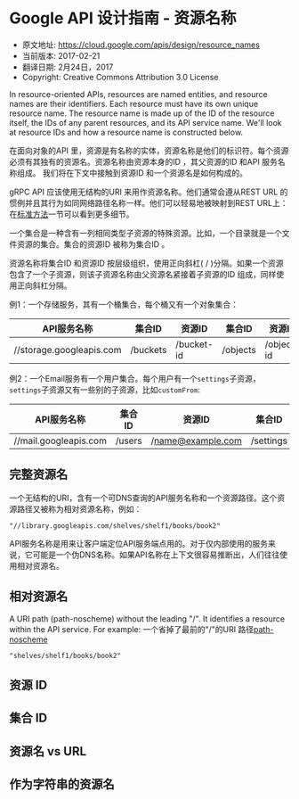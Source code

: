 # Google API 设计指南 - 资源名称

* 原文地址: https://cloud.google.com/apis/design/resource_names
* 当前版本: 2017-02-21
* 翻译日期: 2月24日，2017
* Copyright: Creative Commons Attribution 3.0 License

In resource-oriented APIs, resources are named entities, and resource names are their identifiers. Each resource must have its own unique resource name. The resource name is made up of the ID of the resource itself, the IDs of any parent resources, and its API service name. We'll look at resource IDs and how a resource name is constructed below.

在面向对象的API 里，资源是有名称的实体，资源名称是他们的标识符。每个资源必须有其独有的资源名。资源名称由资源本身的ID ，其父资源的ID 和API 服务名称组成。 我们将在下文中接触到资源ID 和一个资源名是如何构成的。

gRPC API 应该使用无结构的URI 来用作资源名称。他们通常会遵从REST URL 的惯例并且其行为如同网络路径名称一样。他们可以轻易地被映射到REST URL上：在[标准方法](https://cloud.google.com/apis/design/standard_methods)一节可以看到更多细节。

一个集合是一种含有一列相同类型子资源的特殊资源。比如，一个目录就是一个文件资源的集合。集合的资源ID 被称为集合ID 。

资源名称将集合ID 和资源ID 按层级组织，使用正向斜杠( / )分隔。如果一个资源包含了一个子资源，则该子资源名称由父资源名紧接着子资源的ID 组成，同样使用正向斜杠分隔。

例1：一个存储服务，其有一个桶集合，每个桶又有一个对象集合：

| API服务名称 | 集合ID | 资源ID | 集合ID | 资源ID |
| --- | --- | --- | --- | --- |
| //storage.googleapis.com | /buckets | /bucket-id | /objects | /object-id |

例2：一个Email服务有一个用户集合。每个用户有一个`settings`子资源，`settings`子资源又有一些别的子资源，比如`customFrom`:

| API服务名称 | 集合ID | 资源ID | 集合ID | 资源ID |
| --- | --- | --- | --- | --- |
| //mail.googleapis.com | /users | /name@example.com| /settings | /customFrom |

## 完整资源名

一个无结构的URI，含有一个可DNS查询的API服务名称和一个资源路径。这个资源路径又被称为相对资源名称，例如：

```
"//library.googleapis.com/shelves/shelf1/books/book2"
```

API服务名称是用来让客户端定位API服务端点用的。对于仅内部使用的服务来说，它可能是一个伪DNS名称。如果API名称在上下文很容易推断出，人们往往使用相对资源名。

## 相对资源名

A URI path (path-noscheme) without the leading "/". It identifies a resource within the API service. For example:
一个省掉了最前的"/"的URI 路径[path-noscheme](http://tools.ietf.org/html/rfc3986#appendix-A)

```
"shelves/shelf1/books/book2"
```
## 资源 ID
## 集合 ID
## 资源名 vs URL
## 作为字符串的资源名

